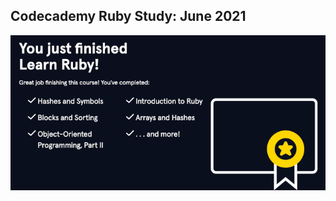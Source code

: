 ## Codecademy Ruby Study: June 2021

![](https://github.com/nicolealdurien/2021-06-Ruby-Study/blob/main/Screen%20Shot%202021-07-08%20at%207.29.17%20PM.png?raw=true)
